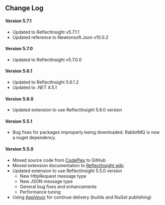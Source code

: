 ## Change Log ##

#### Version 5.7.1 ####
 * Updated to ReflectInsight v5.7.1.1
 * Updated reference to Newtonsoft.Json v10.0.2

#### Version 5.7.0 ####
 * Updated to ReflectInsight v5.7.0.0

#### Version 5.6.1 ####
 * Updated to ReflectInsight 5.6.1.2
 * Updated to .NET 4.5.1

#### Version 5.6.0 ####
 * Updated extension to use ReflectInsight 5.6.0 version

#### Version 5.5.1 ####
 * Bug fixes for packages improperly being downloaded. RabbitMQ is now a nuget dependency.
 
#### Version 5.5.0 ####
 * Moved source code from [CodePlex](http://insightextensions.codeplex.com/ "CodePlex") to GitHub
 * Moved extension documentation to [ReflectInsight wiki](https://reflectsoftware.atlassian.net/wiki/display/RI5/ReflectInsight+5+documentation "ReflectInsight wiki") 
 * Updated extension to use ReflectInsight 5.5.0 version
 	* New HttpRequest message type
 	* New JSON message type
 	* General bug fixes and enhancements
 	* Performance tuning
 * Using [AppVeyor](http://www.appveyor.com/ "AppVeyor") for continue delivery (builds and NuGet publishing)